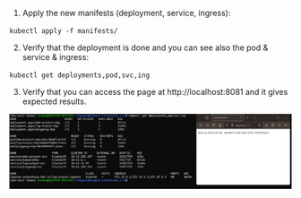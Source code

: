 1. Apply the new manifests (deployment, service, ingress):

`kubectl apply -f manifests/`

2. Verify that the deployment is done and you can see also the pod & service & ingress:

`kubectl get deployments,pod,svc,ing`

3. Verify that you can access the page at http://localhost:8081 and it gives expected results.

![screenshot](screenshot.png)
